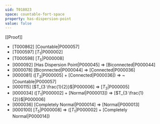 ```yaml
---
uid: T018023
space: countable-fort-space
property: has-dispersion-point
value: false
---
```

[[Proof]]

* [T000862] [Countable|P000057]
* [T000597] [$T_1$|P000002]
* [T000598] [$T_5$|P000008]
* [I000092] [Has Dispersion Point|P000045] => [Biconnected|P000044]
* [I000078] [Biconnected|P000044] => [Connected|P000036]
* [I000081] ([$T_3$|P000005] + [Connected|P000036]) => ~[Countable|P000057]
* [I000115] [$T_{3 \frac{1}{2}}$|P000006] => [$T_3$|P000005]
* [I000034] ([$T_1$|P000002] + [Normal|P000013]) => [$T_{3 \frac{1}{2}}$|P000006]
* [I000036] [Completely Normal|P000014] => [Normal|P000013]
* [I000100] [$T_5$|P000008] => ([$T_1$|P000002] + [Completely Normal|P000014])

